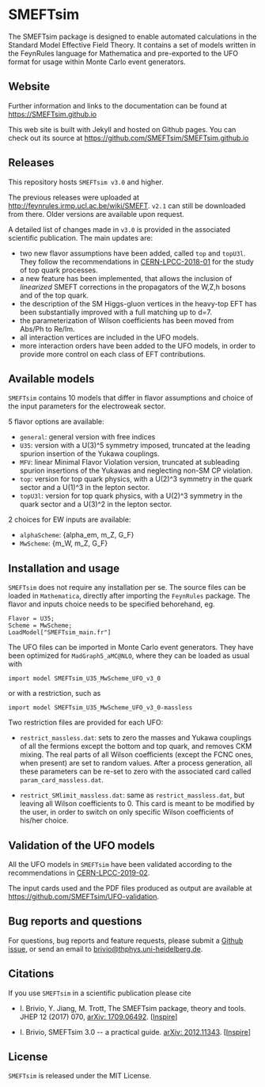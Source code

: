 # SMEFTsim

The SMEFTsim package is designed to enable automated calculations in the Standard Model Effective Field Theory.
It contains a set of models written in the FeynRules language for Mathematica and pre-exported to the UFO format for usage within Monte Carlo event generators.

## Website 

Further information and links to the documentation can be found at https://SMEFTsim.github.io

This web site is built with Jekyll and hosted on Github pages. You can check out its source at https://github.com/SMEFTsim/SMEFTsim.github.io

## Releases

This repository hosts `SMEFTsim v3.0` and higher. 

The previous releases were uploaded at http://feynrules.irmp.ucl.ac.be/wiki/SMEFT.
`v2.1` can still be downloaded from there. Older versions are available upon request.

A detailed list of changes made in `v3.0` is provided in the associated scientific publication. 
The main updates are:
- two new flavor assumptions have been added, called `top` and `topU3l`. They follow the recommendations in [CERN-LPCC-2018-01](http://cds.cern.ch/record/2305783) for the study of top quark processes.
- a new feature has been implemented, that allows the inclusion of _linearized_ SMEFT corrections in the propagators of the W,Z,h bosons and of the top quark.
- the description of the SM Higgs-gluon vertices in the heavy-top EFT has been substantially improved with a full matching up to d=7.
- the parameterization of Wilson coefficients has been moved from Abs/Ph to Re/Im.
- all interaction vertices are included in the UFO models.
- more interaction orders have been added to the UFO models, in order to provide more control on each class of EFT contributions.

## Available models

`SMEFTsim` contains 10 models that differ in flavor assumptions and choice of the input parameters for the electroweak sector. 

5 flavor options are available:
- `general`: general version with free indices
- `U35`: version with a U(3)^5 symmetry imposed, truncated at the leading spurion insertion of the Yukawa couplings.
- `MFV`: linear Minimal Flavor Violation version, truncated at subleading spurion insertions of the Yukawas and neglecting non-SM CP violation.
- `top`: version for top quark physics, with a U(2)^3 symmetry in the quark sector and a U(1)^3 in the lepton sector. 
- `topU3l`: version for top quark physics, with a U(2)^3 symmetry in the quark sector and a U(3)^2 in the lepton sector. 

2 choices for EW inputs are available:
- `alphaScheme`: {alpha_em, m_Z, G_F}
- `MwScheme`: {m_W, m_Z, G_F}

## Installation and usage

`SMEFTsim` does not require any installation per se. 
The source files can be loaded in `Mathematica`, directly after importing the `FeynRules` package. The flavor and inputs choice needs to be specified behorehand, eg.
```
Flavor = U35;
Scheme = MwScheme;
LoadModel["SMEFTsim_main.fr"]
```

The UFO files can be imported in Monte Carlo event generators. They have been optimized for `MadGraph5_aMC@NLO`, where they can be loaded as usual with
```
import model SMEFTsim_U35_MwScheme_UFO_v3_0
```
or with a restriction, such as
```
import model SMEFTsim_U35_MwScheme_UFO_v3_0-massless
```
Two restriction files are provided for each UFO:
- `restrict_massless.dat`: sets to zero the masses and Yukawa couplings of all the fermions except the bottom and top quark, and removes CKM mixing.
The real parts of all Wilson coefficients (except the FCNC ones, when present) are set to random values.
After a process generation, all these parameters can be re-set to zero with the associated card called `param_card_massless.dat`.

- `restrict_SMlimit_massless.dat`: same as `restrict_massless.dat`, but leaving all Wilson coefficients to 0. This card is meant to be modified by the user, in order to switch on only specific Wilson coefficients of his/her choice.

## Validation of the UFO models

All the UFO models in `SMEFTsim` have been validated according to the recommendations in [CERN-LPCC-2019-02](http://cds.cern.ch/record/2680993).

The input cards used and the PDF files produced as output are available at https://github.com/SMEFTsim/UFO-validation.

## Bug reports and questions

For questions, bug reports and feature requests, please submit a [Github issue](https://github.com/SMEFTsim/SMEFTsim/issues), or send an email to brivio@thphys.uni-heidelberg.de. 

## Citations

If you use `SMEFTsim` in a scientific publication please cite

- I. Brivio, Y. Jiang, M. Trott, The SMEFTsim package, theory and tools. JHEP 12 (2017) 070, [arXiv: 1709.06492](https://arxiv.org/abs/1709.06492). [[Inspire](https://inspirehep.net/literature/1624421)]

- I. Brivio, SMEFTsim 3.0 -- a practical guide. [arXiv: 2012.11343](https://arxiv.org/abs/2012.11343). [[Inspire](https://inspirehep.net/literature/1837608)]

## License

`SMEFTsim` is released under the MIT License.

